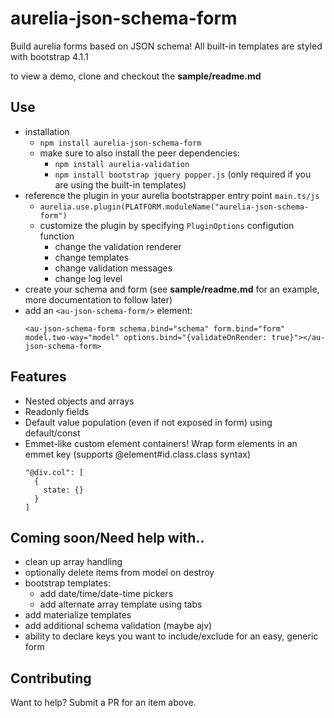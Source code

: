 # aurelia-json-schema-form

Build aurelia forms based on JSON schema! All built-in templates are styled with bootstrap 4.1.1

to view a demo, clone and checkout the **sample/readme.md**

## Use

- installation
  - `npm install aurelia-json-schema-form`
  - make sure to also install the peer dependencies: 
    - `npm install aurelia-validation`
    - `npm install bootstrap jquery popper.js` (only required if you are using the built-in templates)
- reference the plugin in your aurelia bootstrapper entry point `main.ts/js`
  - `aurelia.use.plugin(PLATFORM.moduleName("aurelia-json-schema-form")`
  - customize the plugin by specifying `PluginOptions` configution function
    - change the validation renderer
    - change templates
    - change validation messages
    - change log level
- create your schema and form (see **sample/readme.md** for an example, more documentation to follow later)
- add an `<au-json-schema-form/>` element:
  ```
  <au-json-schema-form schema.bind="schema" form.bind="form" model.two-way="model" options.bind="{validateOnRender: true}"></au-json-schema-form>
  ```

## Features

- Nested objects and arrays
- Readonly fields
- Default value population (even if not exposed in form) using default/const
- Emmet-like custom element containers! Wrap form elements in an emmet key (supports @element#id.class.class syntax)
  ```
  "@div.col": [
    {
      state: {}
    }
  ]
  ```

## Coming soon/Need help with..

- clean up array handling
- optionally delete items from model on destroy
- bootstrap templates:
  - add date/time/date-time pickers
  - add alternate array template using tabs
- add materialize templates
- add additional schema validation (maybe ajv)
- ability to declare keys you want to include/exclude for an easy, generic form

## Contributing

Want to help? Submit a PR for an item above.
